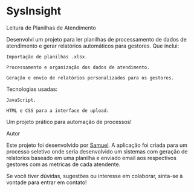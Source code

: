 # SysInsight

Leitura de Planilhas de Atendimento

Desenvolvi um projeto para ler planilhas de processamento de dados de atendimento e gerar relatórios automáticos para gestores. Que inclui:

    Importação de planilhas .xlsx.

    Processamento e organização dos dados de atendimento.

    Geração e envio de relatórios personalizados para os gestores.

Tecnologias usadas:

    JavaScript.

    HTML e CSS para a interface de upload.

Um projeto prático para automação de processos!

Autor

Este projeto foi desenvolvido por [Samuel](https://github.com/SamCampel/). A aplicação foi criada para um processo seletivo onde seria desenvolvido um sistemas com geração de relatorios baseado em uma planilha e enviado email aos respectivos gestores com as metricas de cada atendente.

Se você tiver dúvidas, sugestões ou interesse em colaborar, sinta-se à vontade para entrar em contato!
